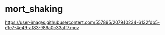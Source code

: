 # mort_shaking

https://user-images.githubusercontent.com/557895/207940234-6132fdb5-e1e7-4e49-af83-989a0c33aff7.mov
